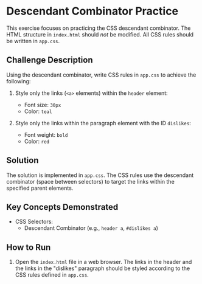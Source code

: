 # Descendant Combinator Practice

This exercise focuses on practicing the CSS descendant combinator. The HTML structure in `index.html` should *not* be modified. All CSS rules should be written in `app.css`.

## Challenge Description

Using the descendant combinator, write CSS rules in `app.css` to achieve the following:

1.  Style only the links (`<a>` elements) within the `header` element:
    *   Font size: `30px`
    *   Color: `teal`

2.  Style only the links within the paragraph element with the ID `dislikes`:
    *   Font weight: `bold`
    *   Color: `red`

## Solution

The solution is implemented in `app.css`. The CSS rules use the descendant combinator (space between selectors) to target the links within the specified parent elements.

## Key Concepts Demonstrated

*   CSS Selectors:
    *   Descendant Combinator (e.g., `header a`, `#dislikes a`)

## How to Run

1.  Open the `index.html` file in a web browser. The links in the header and the links in the "dislikes" paragraph should be styled according to the CSS rules defined in `app.css`.